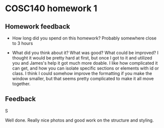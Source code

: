 # COSC140 homework 1

## Homework feedback

 * How long did you spend on this homework?
  Probably somewhere close to 3 hours 

 * What did you think about it?  What was good?  What could be improved?
 I thought it would be pretty hard at first, but once I got to it and utilized you and James's help it got much more doable. I like how complicated it can get, and how you can isolate specific sections or elements with id or class. I think I could somehow improve the formatting if you make the window smaller, but that seems pretty complicated to make it all move together. 

## Feedback

S

Well done.  Really nice photos and good work on the structure and styling.


